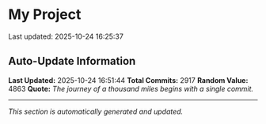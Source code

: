# My Project


Last updated: 2025-10-24 16:25:37












































































































































































































































































































































































































































































































































































































































































































































































































































































































































































































































































































































































































































































































































































































































































































































































































































































































































































































































































































































































































































































































































































































































































































































































































































































































































































































































































































































































































































































































































































































































































































































































































































































































































































































































## Auto-Update Information

**Last Updated:** 2025-10-24 16:51:44
**Total Commits:** 2917
**Random Value:** 4863
**Quote:** _The journey of a thousand miles begins with a single commit._

---
_This section is automatically generated and updated._